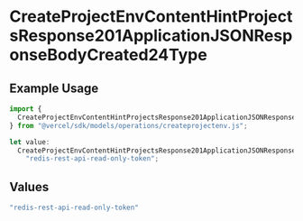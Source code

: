# CreateProjectEnvContentHintProjectsResponse201ApplicationJSONResponseBodyCreated24Type

## Example Usage

```typescript
import {
  CreateProjectEnvContentHintProjectsResponse201ApplicationJSONResponseBodyCreated24Type,
} from "@vercel/sdk/models/operations/createprojectenv.js";

let value:
  CreateProjectEnvContentHintProjectsResponse201ApplicationJSONResponseBodyCreated24Type =
    "redis-rest-api-read-only-token";
```

## Values

```typescript
"redis-rest-api-read-only-token"
```